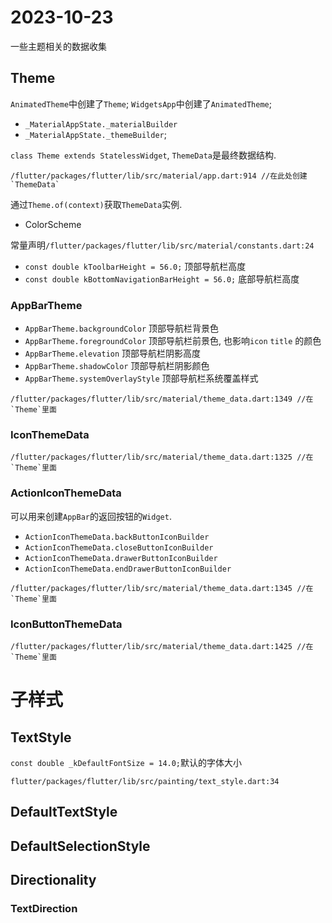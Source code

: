 # 2023-10-23

一些主题相关的数据收集

## Theme

`AnimatedTheme`中创建了`Theme`;
`WidgetsApp`中创建了`AnimatedTheme`;

- `_MaterialAppState._materialBuilder`
- `_MaterialAppState._themeBuilder`;

`class Theme extends StatelessWidget`, `ThemeData`是最终数据结构.

```
/flutter/packages/flutter/lib/src/material/app.dart:914 //在此处创建`ThemeData`
```

通过`Theme.of(context)`获取`ThemeData`实例.

- ColorScheme

常量声明`/flutter/packages/flutter/lib/src/material/constants.dart:24`

- `const double kToolbarHeight = 56.0;` 顶部导航栏高度
- `const double kBottomNavigationBarHeight = 56.0;` 底部导航栏高度

### AppBarTheme

- `AppBarTheme.backgroundColor` 顶部导航栏背景色
- `AppBarTheme.foregroundColor` 顶部导航栏前景色, 也影响`icon` `title` 的颜色
- `AppBarTheme.elevation` 顶部导航栏阴影高度
- `AppBarTheme.shadowColor` 顶部导航栏阴影颜色
- `AppBarTheme.systemOverlayStyle` 顶部导航栏系统覆盖样式

```
/flutter/packages/flutter/lib/src/material/theme_data.dart:1349 //在`Theme`里面
```

### IconThemeData

```
/flutter/packages/flutter/lib/src/material/theme_data.dart:1325 //在`Theme`里面
```

### ActionIconThemeData

可以用来创建`AppBar`的返回按钮的`Widget`.

- `ActionIconThemeData.backButtonIconBuilder`
- `ActionIconThemeData.closeButtonIconBuilder`
- `ActionIconThemeData.drawerButtonIconBuilder`
- `ActionIconThemeData.endDrawerButtonIconBuilder`

```
/flutter/packages/flutter/lib/src/material/theme_data.dart:1345 //在`Theme`里面
```

### IconButtonThemeData

```
/flutter/packages/flutter/lib/src/material/theme_data.dart:1425 //在`Theme`里面
```

# 子样式

## TextStyle

`const double _kDefaultFontSize = 14.0;`默认的字体大小

```
flutter/packages/flutter/lib/src/painting/text_style.dart:34
```

## DefaultTextStyle

## DefaultSelectionStyle

## Directionality

### TextDirection
